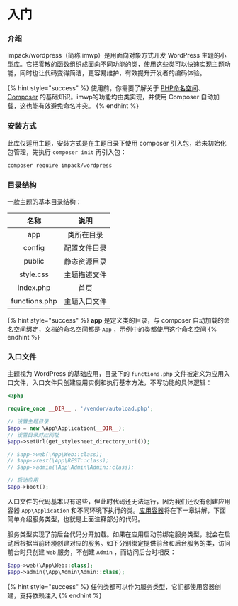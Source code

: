 # 入门

### 介绍

impack/wordpress（简称 imwp）是用面向对象方式开发 WordPress 主题的小型库。它把零散的函数组织成面向不同功能的类，使用这些类可以快速实现主题功能，同时也让代码变得简洁，更容易维护，有效提升开发者的编码体验。

{% hint style="success" %}
使用前，你需要了解关于 [PHP命名空间](https://www.php.net/manual/zh/language.namespaces.rationale.php)、[Composer](https://www.phpcomposer.com) 的基础知识。imwp的功能均由类实现，并使用 Composer 自动加载，这也能有效避免命名冲突。
{% endhint %}

### 安装方式

此库仅适用主题，安装方式是在主题目录下使用 composer 引入包，若未初始化包管理，先执行 `composer init` 再引入包：

```bash
composer require impack/wordpress
```

### 目录结构

一款主题的基本目录结构：

|       名称      |   说明   |
| :-----------: | :----: |
|      app      |  类所在目录 |
|     config    | 配置文件目录 |
|     public    | 静态资源目录 |
|   style.css   | 主题描述文件 |
|   index.php   |   首页   |
| functions.php | 主题入口文件 |

{% hint style="success" %}
**app** 是定义类的目录，与 composer 自动加载的命名空间绑定，文档的命名空间都是 `App` ，示例中的类都使用这个命名空间
{% endhint %}

### 入口文件

主题视为 WordPress 的基础应用，目录下的 `functions.php` 文件被定义为应用入口文件，入口文件只创建应用实例和执行基本方法，不写功能的具体逻辑：

```php
<?php

require_once __DIR__ . '/vendor/autoload.php';

// 设置主题目录
$app = new \App\Application(__DIR__); 
// 设置目录对应网址
$app->setUrl(get_stylesheet_directory_uri()); 

// $app->web(\App\Web::class);
// $app->rest(\App\REST::class);
// $app->admin(\App\Admin\Admin::class);

// 启动应用
$app->boot(); 
```

入口文件的代码基本只有这些，但此时代码还无法运行，因为我们还没有创建应用容器 `App\Application` 和不同环境下执行的类。[应用容器](ji-ben-gong-neng/fu-wu-rong-qi.md)将在下一章讲解，下面简单介绍服务类型，也就是上面注释部分的代码。

服务类型实现了前后台代码分开加载。如果在应用启动前绑定服务类型，就会在启动后根据当前环境创建对应的服务。如下分别绑定提供前台和后台服务的类，访问前台时只创建 `Web` 服务，不创建 `Admin` ，而访问后台时相反：

```php
$app->web(\App\Web::class);
$app->admin(\App\Admin\Admin::class);
```

{% hint style="success" %}
任何类都可以作为服务类型，它们都使用容器创建，支持依赖注入
{% endhint %}
